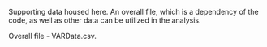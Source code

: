 Supporting data housed here. An overall file, which is a dependency of the code, as well as other data can be utilized in the analysis.

Overall file - VARData.csv.

